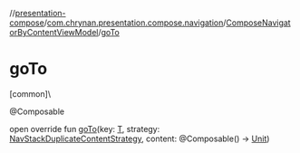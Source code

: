 //[presentation-compose](../../../index.md)/[com.chrynan.presentation.compose.navigation](../index.md)/[ComposeNavigatorByContentViewModel](index.md)/[goTo](go-to.md)

# goTo

[common]\

@Composable

open override fun [goTo](go-to.md)(key: [T](index.md), strategy: [NavStackDuplicateContentStrategy](../../../../presentation-core/presentation-core/com.chrynan.presentation.navigation/-nav-stack-duplicate-content-strategy/index.md), content: @Composable() -&gt; [Unit](https://kotlinlang.org/api/latest/jvm/stdlib/kotlin/-unit/index.html))
